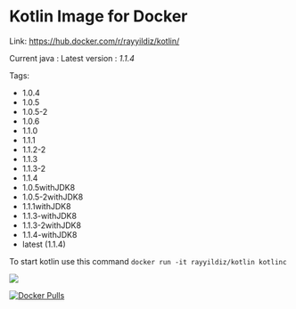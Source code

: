 Kotlin Image for Docker
===

Link: https://hub.docker.com/r/rayyildiz/kotlin/

Current java : Latest version : *1.1.4*

Tags:
* 1.0.4
* 1.0.5
* 1.0.5-2
* 1.0.6
* 1.1.0
* 1.1.1
* 1.1.2-2
* 1.1.3
* 1.1.3-2
* 1.1.4
* 1.0.5withJDK8
* 1.0.5-2withJDK8
* 1.1.1withJDK8
* 1.1.3-withJDK8
* 1.1.3-2withJDK8
* 1.1.4-withJDK8
* latest (1.1.4)


To start kotlin use this command ```docker run -it rayyildiz/kotlin kotlinc``` 

[![](https://images.microbadger.com/badges/image/rayyildiz/kotlin.svg)](https://microbadger.com/images/rayyildiz/kotlin "Get your own image badge on microbadger.com")


[![Docker Pulls](https://img.shields.io/docker/pulls/rayyildiz/kotlin.svg)](https://hub.docker.com/r/rayyildiz/kotlin/)
